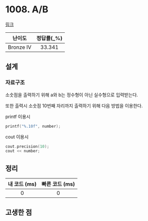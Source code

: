 # 1008. A/B

[링크](https://www.acmicpc.net/problem/1008)

|  난이도   | 정답률(\_%) |
| :-------: | :---------: |
| Bronze IV |   33.341    |

## 설계

### 자료구조

소숫점을 출력하기 위해 a와 b는 정수형이 아닌 실수형으로 입력받는다.

또한 출력시 소숫점 10번째 자리까지 출력하기 위해 다음 방법을 이용한다.

printf 이용시

```cpp
printf("%.10f", number);
```

cout 이용시

```cpp
cout.precision(10);
cout << number;
```

## 정리

| 내 코드 (ms) | 빠른 코드 (ms) |
| :----------: | :------------: |
|      0       |       0        |

## 고생한 점
